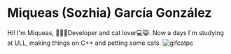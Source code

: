 # Miqueas (Sozhia) García González

Hi! I'm Miqueas, 🏄🏻🌴Developer and cat lover💻😸. Now a days I`m studying at ULL, making things on C++ and petting some cats.
![gifcatpc](https://media2.giphy.com/media/3o6vY7kb1ySy3G2i08/giphy.gif?cid=ecf05e47ovr757pvesuc7o3hkbakg6aigzwmy5doqjo41e2p&rid=giphy.gif)

<!--
**Sozhia/Sozhia** is a ✨ _special_ ✨ repository because its `README.md` (this file) appears on your GitHub profile.

Here are some ideas to get you started:

- 🔭 I’m currently working on ...
- 🌱 I’m currently learning ...
- 👯 I’m looking to collaborate on ...
- 🤔 I’m looking for help with ...
- 💬 Ask me about ...
- 📫 How to reach me: ...
- 😄 Pronouns: ...
- ⚡ Fun fact: ...
-->
